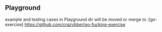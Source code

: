 ## Playground 

example and testing cases in Playground dir will be moved or merge to :[go-exercise] <https://github.com/crazybber/go-fucking-exercise>